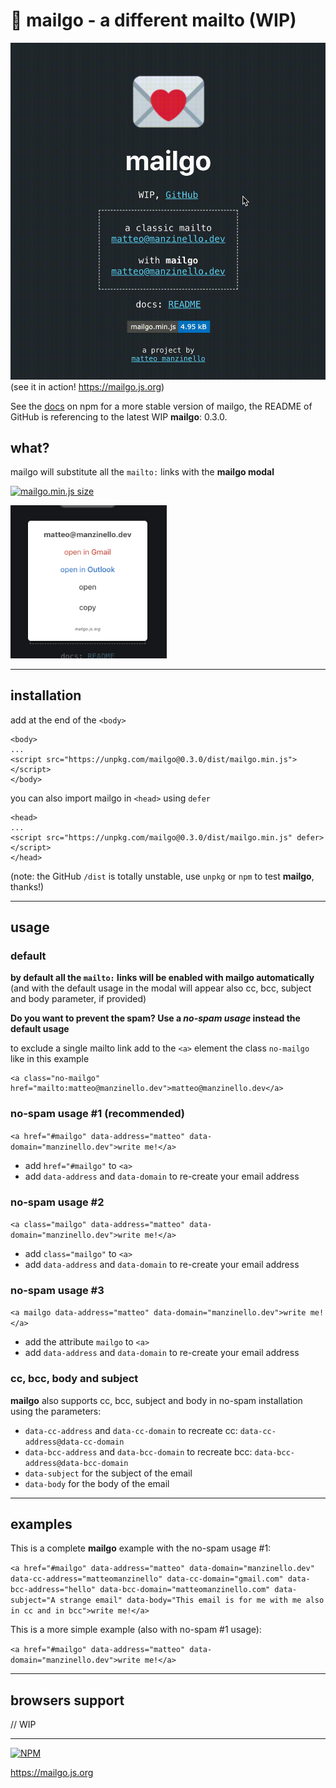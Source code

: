 # 💌 mailgo - a different mailto (WIP)

![mailgo screencast](/assets/video/mailgo-screencast.gif)
(see it in action! <https://mailgo.js.org>)

See the <a href="https://www.npmjs.com/package/mailgo">docs</a> on npm for a more stable version of mailgo, the README of GitHub is referencing to the latest WIP **mailgo**: 0.3.0.

## what?

mailgo will substitute all the `mailto:` links with the **mailgo modal**

[![mailgo.min.js size](https://img.shields.io/github/size/manzinello/mailgo/dist/mailgo.min.js.svg?label=mailgo.min.js&style=flat-square)](https://unpkg.com/mailgo@0.3.0/dist/mailgo.min.js)

<img src="assets/img/screen-1.png" alt="mailgo modal" width="250"/>

---

## installation

add at the end of the `<body>`

```
<body>
...
<script src="https://unpkg.com/mailgo@0.3.0/dist/mailgo.min.js"></script>
</body>
```

you can also import mailgo in `<head>` using `defer`

```
<head>
...
<script src="https://unpkg.com/mailgo@0.3.0/dist/mailgo.min.js" defer></script>
</head>
```

(note: the GitHub `/dist` is totally unstable, use `unpkg` or `npm` to test **mailgo**, thanks!)

---

## usage

### default

**by default all the `mailto:` links will be enabled with mailgo automatically** (and with the default usage in the modal will appear also cc, bcc, subject and body parameter, if provided)

**Do you want to prevent the spam? Use a _no-spam usage_ instead the default usage**

to exclude a single mailto link add to the `<a>` element the class `no-mailgo` like in this example

```
<a class="no-mailgo" href="mailto:matteo@manzinello.dev">matteo@manzinello.dev</a>
```

### no-spam usage #1 (recommended)

`<a href="#mailgo" data-address="matteo" data-domain="manzinello.dev">write me!</a>`

- add `href="#mailgo"` to `<a>`
- add `data-address` and `data-domain` to re-create your email address

### no-spam usage #2

`<a class="mailgo" data-address="matteo" data-domain="manzinello.dev">write me!</a>`

- add `class="mailgo"` to `<a>`
- add `data-address` and `data-domain` to re-create your email address

### no-spam usage #3

`<a mailgo data-address="matteo" data-domain="manzinello.dev">write me!</a>`

- add the attribute `mailgo` to `<a>`
- add `data-address` and `data-domain` to re-create your email address

### cc, bcc, body and subject

**mailgo** also supports cc, bcc, subject and body in no-spam installation using the parameters:

- `data-cc-address` and `data-cc-domain` to recreate cc: `data-cc-address@data-cc-domain`
- `data-bcc-address` and `data-bcc-domain` to recreate bcc: `data-bcc-address@data-bcc-domain`
- `data-subject` for the subject of the email
- `data-body` for the body of the email

---

## examples

This is a complete **mailgo** example with the no-spam usage #1:

`<a href="#mailgo" data-address="matteo" data-domain="manzinello.dev" data-cc-address="matteomanzinello" data-cc-domain="gmail.com" data-bcc-address="hello" data-bcc-domain="matteomanzinello.com" data-subject="A strange email" data-body="This email is for me with me also in cc and in bcc">write me!</a>`

This is a more simple example (also with no-spam #1 usage):

`<a href="#mailgo" data-address="matteo" data-domain="manzinello.dev">write me!</a>`

---

## browsers support

// WIP

---

[![NPM](https://nodei.co/npm/mailgo.png?stars=true)](https://www.npmjs.com/package/mailgo)

<https://mailgo.js.org>
